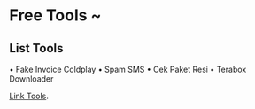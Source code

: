 # Free Tools ~

## List Tools
• Fake Invoice Coldplay
• Spam SMS
• Cek Paket Resi
• Terabox Downloader

[Link Tools](https://xiixi.site).
